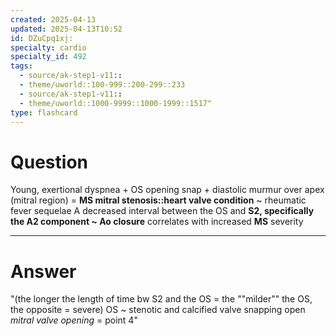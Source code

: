 ```yaml
---
created: 2025-04-13
updated: 2025-04-13T10:52
id: DZuCpq1xj:
specialty: cardio
specialty_id: 492
tags:
  - source/ak-step1-v11::
  - theme/uworld::100-999::200-299::233
  - source/ak-step1-v11::
  - theme/uworld::1000-9999::1000-1999::1517"
type: flashcard
---
```


# Question
Young, exertional dyspnea + OS opening snap + diastolic murmur over apex (mitral region) = **MS mitral stenosis::heart valve condition** ~ rheumatic fever sequelae   A decreased interval between the OS and **S2, specifically the A2 component ~ Ao closure** correlates with increased **MS** severity

---

# Answer
"(the longer the length of time bw S2 and the OS = the ""milder"" the OS, the opposite = severe)  OS ~ stenotic and calcified valve snapping open *mitral valve opening* = point 4"